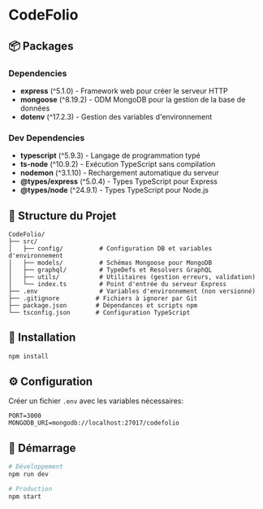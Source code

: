 # CodeFolio

## 📦 Packages

### Dependencies
- **express** (^5.1.0) - Framework web pour créer le serveur HTTP
- **mongoose** (^8.19.2) - ODM MongoDB pour la gestion de la base de données
- **dotenv** (^17.2.3) - Gestion des variables d'environnement

### Dev Dependencies
- **typescript** (^5.9.3) - Langage de programmation typé
- **ts-node** (^10.9.2) - Exécution TypeScript sans compilation
- **nodemon** (^3.1.10) - Rechargement automatique du serveur
- **@types/express** (^5.0.4) - Types TypeScript pour Express
- **@types/node** (^24.9.1) - Types TypeScript pour Node.js

## 📁 Structure du Projet

```
CodeFolio/
├── src/
│   ├── config/          # Configuration DB et variables d'environnement
│   ├── models/          # Schémas Mongoose pour MongoDB
│   ├── graphql/         # TypeDefs et Resolvers GraphQL
│   ├── utils/           # Utilitaires (gestion erreurs, validation)
│   └── index.ts         # Point d'entrée du serveur Express
├── .env                 # Variables d'environnement (non versionné)
├── .gitignore          # Fichiers à ignorer par Git
├── package.json        # Dépendances et scripts npm
└── tsconfig.json       # Configuration TypeScript
```

## 🚀 Installation

```bash
npm install
```

## ⚙️ Configuration

Créer un fichier `.env` avec les variables nécessaires:
```
PORT=3000
MONGODB_URI=mongodb://localhost:27017/codefolio
```

## 🏃 Démarrage

```bash
# Développement
npm run dev

# Production
npm start
```
